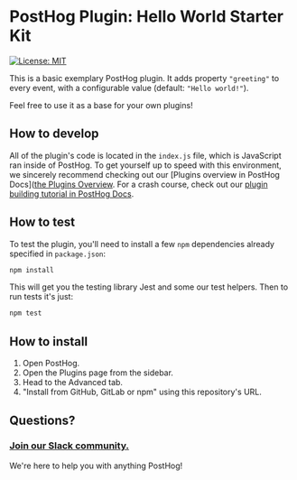 # PostHog Plugin: Hello World Starter Kit

[![License: MIT](https://img.shields.io/badge/License-MIT-red.svg?style=flat-square)](https://opensource.org/licenses/MIT)

This is a basic exemplary PostHog plugin. It adds property `"greeting"` to every event, with a configurable value (default: `"Hello world!"`).

Feel free to use it as a base for your own plugins!

## How to develop

All of the plugin's code is located in the `index.js` file, which is JavaScript ran inside of PostHog.
To get yourself up to speed with this environment, we sincerely recommend checking out our [Plugins overview in PostHog Docs]([the Plugins Overview](https://posthog.com/docs/plugins/build/overview).
For a crash course, check out our [plugin building tutorial in PostHog Docs](https://posthog.com/docs/plugins/build/tutorial).

## How to test

To test the plugin, you'll need to install a few `npm` dependencies already specified in `package.json`:
```bash
npm install
```

This will get you the testing library Jest and some our test helpers.
Then to run tests it's just:

```bash
npm test
```

## How to install

1. Open PostHog.
1. Open the Plugins page from the sidebar.
1. Head to the Advanced tab.
1. "Install from GitHub, GitLab or npm" using this repository's URL.

## Questions?

### [Join our Slack community.](https://join.slack.com/t/posthogusers/shared_invite/enQtOTY0MzU5NjAwMDY3LTc2MWQ0OTZlNjhkODk3ZDI3NDVjMDE1YjgxY2I4ZjI4MzJhZmVmNjJkN2NmMGJmMzc2N2U3Yjc3ZjI5NGFlZDQ)

We're here to help you with anything PostHog!

